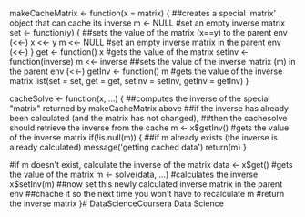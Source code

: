 makeCacheMatrix <- function(x = matrix) {
  ##creates a special 'matrix' object that can cache its inverse
  m <- NULL #set an empty inverse matrix
  set <- function(y) {
    ##sets the value of the matrix (x==y) to the parent env (<<-)
    x <<- y
    m <<- NULL #set an empty inverse matrix in the parent env (<<-)
  }
  get <- function() x #gets the value of the matrix
  setInv <- function(inverse) m <<- inverse
  ##sets the value of the inverse matrix (m) in the parent env (<<-)
  getInv <- function() m #gets the value of the inverse matrix
  list(set = set, get = get, setInv = setInv, getInv = getInv)
}

cacheSolve <- function(x, ...) {
  ##computes the inverse of the special "matrix" returned by makeCacheMatrix above
  ##if the inverse has already been calculated (and the matrix has not changed), 
  ##then the cachesolve should retrieve the inverse from the cache
  m <- x$getInv() #gets the value of the inverse matrix
  if(!is.null(m)) {
    ##if m already exists (the inverse is already calculated)
    message('getting cached data')
    return(m)
  }
  
  #if m doesn't exist, calculate the inverse of the matrix
  data <- x$get() #gets the value of the matrix
  m <- solve(data, ...) #calculates the inverse
  x$setInv(m) 
  ##now set this newly calculated inverse matrix in the parent env
  ##chache it so the next time you won't have to recalculate
  m #return the inverse matrix
}# DataScienceCoursera
Data Science 
